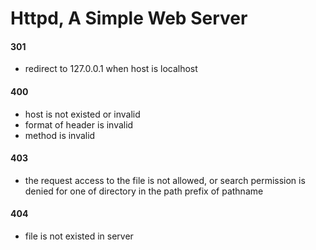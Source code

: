 # Httpd, A Simple Web Server

#### 301
* redirect to 127.0.0.1 when host is localhost

#### 400
* host is not existed or invalid
* format of header is invalid
* method is invalid

#### 403
* the request access to the file is not allowed, or search permission is denied for one of directory in the path prefix of pathname

#### 404
* file is not existed in server
